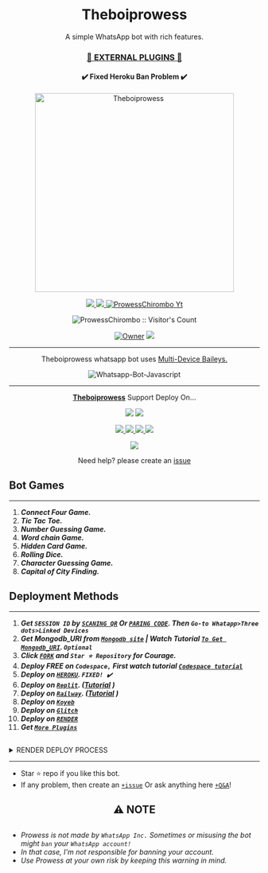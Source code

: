  <h1 align="center"> Theboiprowess </h1> 
<p align="center"> A simple WhatsApp bot with rich features. </p>


<h3 align="center"> <a href="https://github.com/ProwessChirombo/Theboiprowess-Media">🍫 EXTERNAL PLUGINS 🍫</a></h3> 

<h4 align="center"> ✔️ Fixed Heroku Ban Problem ✔️</h4> 


<p align="center">
  <a href="https://youtube.com/@prowesschirombo">
    <img alt="Theboiprowess" height="400" src="/lib/assets/pk.jpg">
  </a>
</p>



<p align="center">
   <a href="https://github.com/ProwessChirombo/Theboiprowess/fork">
    <img src="https://img.shields.io/github/forks/ProwessChirombo/Theboiprowess?style=flat-square&logo=github&color=darkred">
   </a>
  <a href="https://github.com/ProwessChirombo/Theboiprowess/stargazers"> 
     <img src="https://img.shields.io/github/stars/ProwessChirombo/Theboiprowess?style=flat-square&logo=github&color=darkred">
 </a>



  <a aria-label="Theboiprowess is free to use" href="https://youtube.com/@prowesschirombo" target="_blank">
    <img alt="ProwessChirombo Yt" src="https://img.shields.io/youtube/channel/subscribers/UCU071AMRqcd5mfTdCgJFwPg" target="_blank" />
  </a>

</p>
<p align="center"><img src="https://profile-counter.glitch.me/{Theboiprowess}/count.svg" alt="ProwessChirombo :: Visitor's Count" /></p>

<p align="center">

 <a href="https://github.com/Theboiprowess">
 <img title="Owner" src="https://img.shields.io/badge/Theboiprowess-darkred?style=flat-square&logo=github&label=owner"></a>
   <a href="https://github.com/Theboiprowess">
    <img src="https://img.shields.io/github/followers/Theboiprowess?style=flat-square&logo=github&color=darkred">
  </a>



 </p>





---




<p align="center"> Theboiprowess whatsapp bot uses
  <a href="https://github.com/adiwajshing/Baileys">Multi-Device Baileys.</a>
</p>
<p align="center">
  <img title="Whatsapp-Bot-Javascript" src="https://img.shields.io/badge/Javascript-363303?style=for-the-badge&logo=javascript&logoColor=c6c631"></img>
</p>

---

<p align="center">
  <a href="https://github.com/ProwessChirombo/Theboiprowess"><b>Theboiprowess</b></a> Support Deploy On...
</p>

<p align="center">
  <a href="https://github.com/ProwessChirombo/Theboiprowess/blob/main/temp/deploy-on-vps.md"><img src="https://img.shields.io/badge/self hosting-3d1513?style=for-the-badge&logo=serverless&logoColor=FD5750"></a>
  <a href="https://prowess-web01.vercel.app/deploy?platform=railway"><img src="https://img.shields.io/badge/railway-3e164f?style=for-the-badge&logo=railway&logoColor=0B0D0E"></a>
</p>
<p align="center">
  <a href="https://prowess-web01.vercel.app/deploy?platform=heroku"> <img src="https://img.shields.io/badge/heroku-9d7acc?style=for-the-badge&logo=heroku&logoColor=430098"> </a>
  <a href="https://prowess-web01.vercel.app/deploy?platform=repl"  > <img src="https://img.shields.io/badge/replit-253c99?style=for-the-badge&logo=replit&logoColor=F26207"> </a>
  <a href="https://prowess-web01.vercel.app/deploy?platform=koyed" > <img src="https://img.shields.io/badge/koyeb-033604?style=for-the-badge&logo=koyeb&logoColor=white">    </a>
 <a href="https://prowess-web01.vercel.app/deploy?platform=glitch" > <img src="https://img.shields.io/badge/glitch-033604?style=for-the-badge&logo=glitch&logoColor=darkred"></a>
</p>
<p align="center">
  <a href="https://youtu.be/3NdJb6_1cJM"><img src="https://img.shields.io/badge/CodeSpace-green?colorA=%23ff000&colorB=%23017e40&style=for-the-badge&logo=git&logoColor=white"></a>
</p>
<p align="center">Need help? please create an <a href="https://github.com/ProwessChirombo/Theboiprowess/issues">issue</a></p>





## Bot Games
---
1. ***Connect Four Game.***
2.  ***Tic Tac Toe.***
3.  ***Number Guessing Game.***
4.  ***Word chain Game.***
5.  ***Hidden Card Game.***
6.  ***Rolling Dice.***
7.  ***Character Guessing Game.***
8.  ***Capital of City Finding.***
##









## Deployment Methods
---
1.  ***Get `SESSION ID` by [`SCANING QR`](https://theboiprowess-vtsf.onrender.com/) Or [`PARING CODE`](https://theboiprowess-vtsf.onrender.com/code). Then `Go-to Whatapp>Three dots>Linked Devices`***
2.  ***Get Mongodb_URI from [`Mongodb site`](https://www.mongodb.com/) | Watch Tutorial [`To Get Mongodb_URI`](https://youtu.be/4YEUtGlqkl4). `Optional`***
3.  ***Click [`FORK`](https://github.com/ProwessChirombo/Theboiprowess/fork) and `Star ⭐ Repository` for Courage.***
4.  ***Deploy FREE on `Codespace,` First watch tutorial [`Codespace tutorial`](https://youtu.be/3NdJb6_1cJM)***
5.  ***Deploy on [`HEROKU`](https://prowess-web01.vercel.app/deploy?platform=prowess).  `FIXED! ✔️`***
6.  ***Deploy on [`Replit`](https://prowess-web01.vercel.app/deploy?platform=repl). ([Tutorial](https://youtu.be/hPXU9OjMryQ) )***
7.  ***Deploy on [`Railway`](https://prowess-web01.vercel.app/deploy?platform=railway). ([Tutorial](https://youtu.be/iGVdsK4qmcc) )***
8.  ***Deploy on [`Koyeb`](https://prowess-web01.vercel.app/deploy?platform=koyeb)***
9. ***Deploy on [`Glitch`](https://prowess-web01.vercel.app/deploy?platform=glitch)***
10. ***Deploy on [`RENDER`](https://prowess-web01.vercel.app/deploy?on=render)***
10. ***Get [`More Plugins`](https://github.com/ProwessChirombo/Theboiprowess-Media)***
##

 <details close>
<summary>RENDER DEPLOY PROCESS</summary>

    1: Click "NEW".
    2: Select "Web Service".
    3: Click "Build and deploy from a Git repository".
    4: Now Choose this forked git repo from list.
    5: And JUST CLICK "Connect". 
   </details>


---


- Star ⭐ repo if you like this bot.
- If any problem, then create an [`+issue`](https://github.com/ProwessChirombo/Theboiprowess/issues/new) Or ask anything here [`+Q&A`](https://github.com/SuhailTechInfo/Suhail-Md/discussions/new?category=q-a)!




<h2 align="center"> ⚠️ NOTE  </h2>


## 

- *Prowess is not made by `WhatsApp Inc.` Sometimes or misusing the bot might `ban` your `WhatsApp account!`*
- *In that case, I'm not responsible for banning your account.*
- *Use Prowess at your own risk by keeping this warning in mind.*
